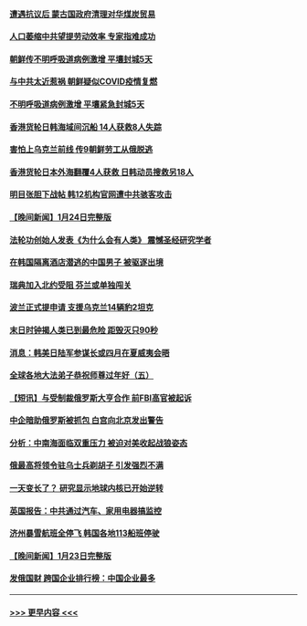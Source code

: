 #### [遭遇抗议后 蒙古国政府清理对华煤炭贸易](../pages/prog202/a103634509.md?t=01252143) 
#### [人口萎缩中共望提劳动效率 专家指难成功](../pages/prog202/a103634515.md?t=01252143) 
#### [朝鲜传不明呼吸道病例激增 平壤封城5天](../pages/prog202/a103634541.md?t=01252143) 
#### [与中共太近惹祸 朝鲜疑似COVID疫情复燃](../pages/prog202/a103634520.md?t=01252143) 
#### [不明呼吸道病例激增 平壤紧急封城5天](../pages/prog202/a103634457.md?t=01252143) 
#### [香港货轮日韩海域间沉船 14人获救8人失踪](../pages/prog202/a103634443.md?t=01252143) 
#### [害怕上乌克兰前线 传9朝鲜劳工从俄脱逃](../pages/prog202/a103634390.md?t=01252143) 
#### [香港货轮日本外海翻覆4人获救 日韩动员搜救另18人](../pages/prog202/a103634367.md?t=01252143) 
#### [明目张胆下战帖 韩12机构官网遭中共骇客攻击](../pages/prog202/a103634315.md?t=01252143) 
#### [【晚间新闻】1月24日完整版](../pages/prog202/a103634277.md?t=01252143) 
#### [法轮功创始人发表《为什么会有人类》 震憾圣经研究学者](../pages/prog202/a103634266.md?t=01252143) 
#### [在韩国隔离酒店潜逃的中国男子 被驱逐出境](../pages/prog202/a103634200.md?t=01252143) 
#### [瑞典加入北约受阻 芬兰或单独闯关](../pages/prog202/a103634128.md?t=01252143) 
#### [波兰正式提申请 支援乌克兰14辆豹2坦克](../pages/prog202/a103634130.md?t=01252143) 
#### [末日时钟揭人类已到最危险  距毁灭只90秒](../pages/prog202/a103634131.md?t=01252143) 
#### [消息：韩美日陆军参谋长或四月在夏威夷会晤](../pages/prog202/a103633910.md?t=01252143) 
#### [全球各地大法弟子恭祝师尊过年好（五）](../pages/prog202/a103633947.md?t=01252143) 
#### [【短讯】与受制裁俄罗斯大亨合作 前FBI高官被起诉](../pages/prog202/a103633912.md?t=01252143) 
#### [中企暗助俄罗斯被抓包 白宫向北京发出警告](../pages/prog202/a103633798.md?t=01252143) 
#### [分析：中南海面临双重压力 被迫对美收起战狼姿态](../pages/prog202/a103633708.md?t=01252143) 
#### [俄最高将领令驻乌士兵剃胡子 引发强烈不满](../pages/prog202/a103633698.md?t=01252143) 
#### [一天变长了？ 研究显示地球内核已开始逆转](../pages/prog202/a103633705.md?t=01252143) 
#### [英国报告：中共通过汽车、家用电器搞监控](../pages/prog202/a103633702.md?t=01252143) 
#### [济州暴雪航班全停飞 韩国各地113船班停驶](../pages/prog202/a103633641.md?t=01252143) 
#### [【晚间新闻】1月23日完整版](../pages/prog202/a103633210.md?t=01252143) 
#### [发俄国财 跨国企业排行榜：中国企业最多](../pages/prog202/a103633290.md?t=01252143) 

----
#### [ >>> 更早内容 <<< ](../indexes/prog202-earlier.md)
